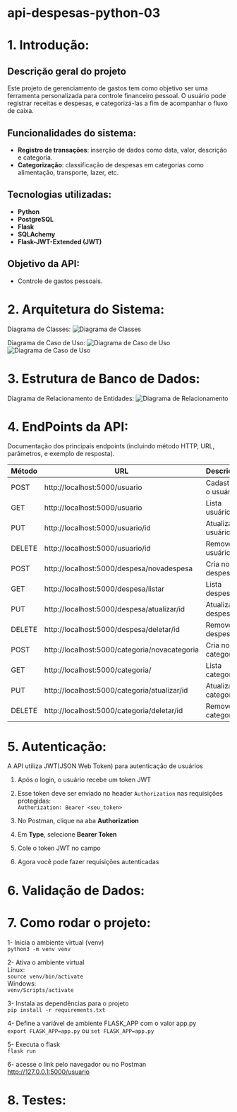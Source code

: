 # api-despesas-python-03

# 1. Introdução:

## Descrição geral do projeto

Este projeto de gerenciamento de gastos tem como objetivo ser uma ferramenta personalizada para controle financeiro pessoal. O usuário pode registrar receitas e despesas, e categorizá-las a fim de acompanhar o fluxo de caixa.

## Funcionalidades do sistema:

- **Registro de transações**: inserção de dados como data, valor, descrição e categoria.
- **Categorização**: classificação de despesas em categorias como alimentação, transporte, lazer, etc.

## Tecnologias utilizadas:

- **Python**
- **PostgreSQL**
- **Flask**
- **SQLAchemy**
- **Flask-JWT-Extended (JWT)**

## Objetivo da API:

- Controle de gastos pessoais.

# 2. Arquitetura do Sistema:

Diagrama de Classes:
![Diagrama de Classes](imagens/Diagrama_de_Classes_API.png)

Diagrama de Caso de Uso:
![Diagrama de Caso de Uso](imagens/Caso1-Novo_Usuario.png)
![Diagrama de Caso de Uso](imagens/Caso2-Usuario_Existente.png)

# 3. Estrutura de Banco de Dados:

Diagrama de Relacionamento de Entidades:
![Diagrama de Relacionamento](imagens/Relacionamento.png)

# 4. EndPoints da API:

Documentação dos principais endpoints (incluindo método HTTP, URL, parâmetros, e exemplo de resposta).

| Método | URL                                           | Descrição           |
| ------ | --------------------------------------------- | ------------------  |
| POST   | http://localhost:5000/usuario                 | Cadastra o usuário  |
| GET    | http://localhost:5000/usuario                 | Lista usuários      |
| PUT    | http://localhost:5000/usuario/id              | Atualiza o usuário  |
| DELETE | http://localhost:5000/usuario/id              | Remove o usuário    |
| POST   | http://localhost:5000/despesa/novadespesa     | Cria nova despesa   |
| GET    | http://localhost:5000/despesa/listar          | Lista despesas      |
| PUT    | http://localhost:5000/despesa/atualizar/id    | Atualiza a despesa  |
| DELETE | http://localhost:5000/despesa/deletar/id      | Remove a despesa    |
| POST   | http://localhost:5000/categoria/novacategoria | Cria nova categoria |
| GET    | http://localhost:5000/categoria/              | Lista categorias    |
| PUT    | http://localhost:5000/categoria/atualizar/id  | Atualiza a categoria|
| DELETE | http://localhost:5000/categoria/deletar/id    | Remove a categoria  |

# 5. Autenticação:

A API utiliza JWT(JSON Web Token) para autenticação de usuários

1. Após o login, o usuário recebe um token JWT

2. Esse token deve ser enviado no header `Authorization` nas requisições protegidas:\
`Authorization: Bearer <seu_token>`

3. No Postman, clique na aba **Authorization**

4. Em **Type**, selecione **Bearer Token**

5. Cole o token JWT no campo

6. Agora você pode fazer requisições autenticadas

# 6. Validação de Dados:

# 7. Como rodar o projeto:

1- Inicia o ambiente virtual (venv)\
`python3 -m venv venv`

2- Ativa o ambiente virtual\
Linux:\
`source venv/bin/activate`\
Windows:\
`venv/Scripts/activate`

3- Instala as dependências para o projeto\
`pip install -r requirements.txt`

4- Define a variável de ambiente FLASK_APP com o valor app.py\
`export FLASK_APP=app.py`
ou `set FLASK_APP=app.py`

5- Executa o flask\
`flask run`

6- acesse o link pelo navegador ou no Postman\
http://127.0.0.1:5000/usuario

# 8. Testes:
